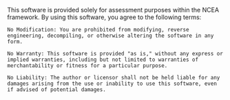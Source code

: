 This software is provided solely for assessment purposes within the NCEA framework. By using this software, you agree to the following terms:

    No Modification: You are prohibited from modifying, reverse engineering, decompiling, or otherwise altering the software in any form.

    No Warranty: This software is provided "as is," without any express or implied warranties, including but not limited to warranties of merchantability or fitness for a particular purpose.

    No Liability: The author or licensor shall not be held liable for any damages arising from the use or inability to use this software, even if advised of potential damages.
